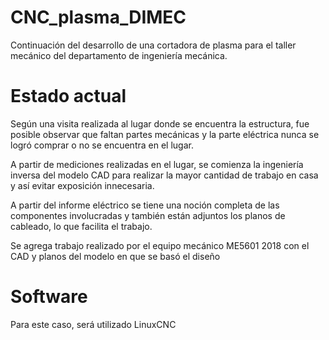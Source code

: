 # CNC_plasma_DIMEC
Continuación del desarrollo de una cortadora de plasma para el taller mecánico del departamento de ingeniería mecánica.

# Estado actual
Según una visita realizada al lugar donde se encuentra la estructura, fue posible observar que faltan partes mecánicas y la parte eléctrica nunca se logró comprar o no se encuentra en el lugar.

A partir de mediciones realizadas en el lugar, se comienza la ingeniería inversa del modelo CAD para realizar la mayor cantidad de trabajo en casa y así evitar exposición innecesaria.

A partir del informe eléctrico se tiene una noción completa de las componentes involucradas y también están adjuntos los planos de cableado, lo que facilita el trabajo.

Se agrega trabajo realizado por el equipo mecánico ME5601 2018 con el CAD y planos del modelo en que se basó el diseño

# Software
Para este caso, será utilizado LinuxCNC
